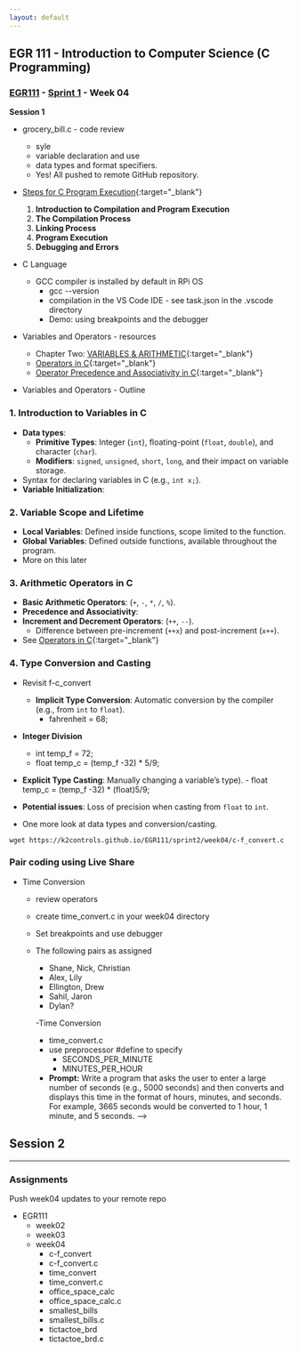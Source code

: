 ```yaml
---
layout: default
---
```


## EGR 111 - Introduction to Computer Science (C Programming)

### [EGR111](../../) - [Sprint 1](../) - Week 04

**Session 1**
- grocery_bill.c - code review
  - syle
  - variable declaration and use
  - data types and format specifiers.
  - Yes! All pushed to remote GitHub repository.

- [Steps for C Program Execution](https://www.slideshare.net/rummanansari7355/steps-for-c-program-execution){:target="_blank"}
  
  1. **Introduction to Compilation and Program Execution**
  2. **The Compilation Process**
  3. **Linking Process**
  4. **Program Execution**
  5. **Debugging and Errors**

- C Language
  - GCC compiler is installed by default in RPi OS
    - gcc --version
    - compilation in the VS Code IDE - see task.json in the .vscode directory
    - Demo: using breakpoints and the debugger

- Variables and Operators - resources
  - Chapter Two: [VARIABLES & ARITHMETIC](../../resources/Essentials_C_v1.pdf){:target="_blank"}
  - [Operators in C](https://www.geeksforgeeks.org/operators-in-c/){:target="_blank"}
  - [Operator Precedence and Associativity in C](https://www.geeksforgeeks.org/operator-precedence-and-associativity-in-c/){:target="_blank"}

- Variables and Operators - Outline
### **1. Introduction to Variables in C**
   - **Data types**: 
     - **Primitive Types**: Integer (`int`), floating-point (`float`, `double`), and character (`char`).
     - **Modifiers**: `signed`, `unsigned`, `short`, `long`, and their impact on variable storage.
   - Syntax for declaring variables in C (e.g., `int x;`).
   - **Variable Initialization**:
   
### **2. Variable Scope and Lifetime**
   - **Local Variables**: Defined inside functions, scope limited to the function.
   - **Global Variables**: Defined outside functions, available throughout the program.
   - More on this later

### **3. Arithmetic Operators in C**
   - **Basic Arithmetic Operators**: (`+`, `-`, `*`, `/`, `%`).
   - **Precedence and Associativity**:
   - **Increment and Decrement Operators**: (`++`, `--`).
     - Difference between pre-increment (`++x`) and post-increment (`x++`).
  - See [Operators in C](https://www.geeksforgeeks.org/operators-in-c/){:target="_blank"}  

### **4. Type Conversion and Casting**
  - Revisit f-c_convert
    - **Implicit Type Conversion**: Automatic conversion by the compiler (e.g., from `int` to `float`).
      - fahrenheit = 68;
  - **Integer Division**
    - int temp_f = 72;
    - float temp_c = (temp_f -32) * 5/9;
   - **Explicit Type Casting**: Manually changing a variable’s type).
    - float temp_c = (temp_f -32) * (float)5/9;
   - **Potential issues**: Loss of precision when casting from `float` to `int`.

  - One more look at data types and conversion/casting.

```
wget https://k2controls.github.io/EGR111/sprint2/week04/c-f_convert.c
```
   
### **Pair coding using Live Share**
- Time Conversion
  - review operators
  - create time_convert.c in your week04 directory
  - Set breakpoints and use debugger
  - The following pairs as assigned
    - Shane, Nick, Christian
    - Alex, Lily
    - Ellington, Drew
    - Sahil, Jaron
    - Dylan?

    -Time Conversion
      - time_convert.c
      - use preprocessor #define to specify 
        - SECONDS_PER_MINUTE
        - MINUTES_PER_HOUR
      - **Prompt:** Write a program that asks the user to enter a large number of seconds (e.g., 5000 seconds) and then converts and displays this time in the format of hours, minutes, and seconds. For example, 3665 seconds would be converted to 1 hour, 1 minute, and 5 seconds. -->
  

**Session 2**
- 

---

### Assignments 
Push week04 updates to your remote repo
- EGR111
  - week02 
  - week03
  - week04
      - c-f_convert
      - c-f_convert.c
      - time_convert
      - time_convert.c
      - office_space_calc
      - office_space_calc.c
      - smallest_bills
      - smallest_bills.c
      - tictactoe_brd
      - tictactoe_brd.c





